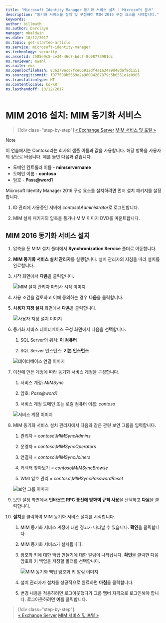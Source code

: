 ```yaml
---
title: "Microsoft Identity Manager 동기화 서비스 설치 | Microsoft 문서"
description: "동기화 서비스를 설치 및 구성하여 MIM 2016 구성 요소를 시작합니다."
keywords: 
author: billmath
ms.author: barclayn
manager: mbaldwin
ms.date: 10/12/2017
ms.topic: get-started-article
ms.service: microsoft-identity-manager
ms.technology: security
ms.assetid: 2585e9c5-ce34-46c7-bdcf-8c08773901dc
ms.reviewer: mwahl
ms.suite: ems
ms.openlocfilehash: 836279ecc7fce65912df4a1a34a9d48daf9d1151
ms.sourcegitcommit: f077508b5569e2a96084267879c5b6551e1e0905
ms.translationtype: HT
ms.contentlocale: ko-KR
ms.lasthandoff: 10/12/2017
---
```

# <a name="install-mim-2016-mim-synchronization-service"></a>MIM 2016 설치: MIM 동기화 서비스

>[!div class="step-by-step"]
[« Exchange Server](prepare-server-exchange.md)
[MIM 서비스 및 포털 »](install-mim-service-portal.md)

> [!NOTE]
> 이 연습에서는 Contoso라는 회사의 샘플 이름과 값을 사용합니다. 해당 항목을 사용자의 정보로 바꿉니다. 예를 들면 다음과 같습니다.
> - 도메인 컨트롤러 이름 - **mimservername**
> - 도메인 이름 - **contoso**
> - 암호 - **Pass@word1**

Microsoft Identity Manager 2016 구성 요소를 설치하려면 먼저 설치 패키지를 설정합니다.

1. ID 관리에 사용중인 서버에 *contoso\Administrator*로 로그인합니다.

2. MIM 설치 패키지의 압축을 풀거나 MIM 이미지 DVD를 마운트합니다.

## <a name="install-mim-2016-synchronization-service"></a>MIM 2016 동기화 서비스 설치

1. 압축을 푼 MIM 설치 폴더에서 **Synchronization Service** 폴더로 이동합니다.

2. **MIM 동기화 서비스 설치 관리자**를 실행합니다. 설치 관리자의 지침을 따라 설치를 완료합니다.

3. 시작 화면에서 **다음**을 클릭합니다.

    ![MIM 설치 관리자 마법사 시작 이미지](media/MIM-Install1.png)

4. 사용 조건을 검토하고 이에 동의하는 경우 **다음**을 클릭합니다.

5. **사용자 지정 설치** 화면에서 **다음**을 클릭합니다.

    ![사용자 지정 설치 이미지](media/MIM-Install2.png)

6.  동기화 서비스 데이터베이스 구성 화면에서 다음을 선택합니다.

    1.  SQL Server의 위치: **이 컴퓨터**

    2.  SQL Server 인스턴스: **기본 인스턴스**

    ![데이터베이스 연결 이미지](media/MIM-Install3.png)

7.  이전에 만든 계정에 따라 동기화 서비스 계정을 구성합니다.

    1.  서비스 계정: *MIMSync*

    2.  암호: *Pass@word1*

    3.  서비스 계정 도메인 또는 로컬 컴퓨터 이름: *contoso*

    ![서비스 계정 이미지](media/MIM-Install4.png)

8.  MIM 동기화 서비스 설치 관리자에서 다음과 같은 관련 보안 그룹을 입력합니다.

    1. 관리자 = *contoso\MIMSyncAdmins*

    2. 운영자 = *contoso\MIMSyncOperators*

    3. 연결자 = *contoso\MIMSyncJoiners*

    4. 커넥터 찾아보기 = *contoso\MIMSyncBrowse*

    5. WMI 암호 관리 = *contoso\MIMSyncPasswordReset*

    ![보안 그룹 이미지](media/MIM-Install5.png)

9. 보안 설정 화면에서 **인바운드 RPC 통신에 방화벽 규칙 사용**을 선택하고 **다음**을 클릭합니다.

10. **설치**를 클릭하여 MIM 동기화 서비스 설치를 시작합니다.

    1. MIM 동기화 서비스 계정에 대한 경고가 나타날 수 있습니다. **확인**을 클릭합니다.

    2. MIM 동기화 서비스가 설치됩니다.

    3. 암호화 키에 대한 백업 만들기에 대한 알림이 나타납니다. **확인**을 클릭한 다음 암호화 키 백업을 저장할 폴더를 선택합니다.

        ![MIM 동기화 백업 암호화 키 알림 이미지](media/MIM-Install7.png)

    4. 설치 관리자가 설치를 성공적으로 완료하면 **마침**을 클릭합니다.

    5. 변경 내용을 적용하려면 로그아웃했다가 그룹 멤버 자격으로 로그인해야 합니다. 로그아웃하려면 **예**를 클릭합니다.

>[!div class="step-by-step"]  
[« Exchange Server](prepare-server-exchange.md)
[MIM 서비스 및 포털 »](install-mim-service-portal.md)
